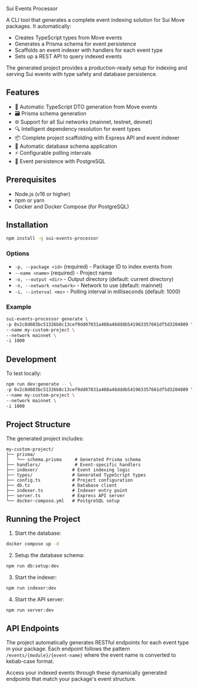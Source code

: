 Sui Events Processor

A CLI tool that generates a complete event indexing solution for Sui Move packages. It automatically:

- Creates TypeScript types from Move events
- Generates a Prisma schema for event persistence
- Scaffolds an event indexer with handlers for each event type
- Sets up a REST API to query indexed events

The generated project provides a production-ready setup for indexing and serving Sui events with type safety and database persistence.

## Features

- 🔄 Automatic TypeScript DTO generation from Move events
- 🗃️ Prisma schema generation
- 🌐 Support for all Sui networks (mainnet, testnet, devnet)
- 🔍 Intelligent dependency resolution for event types
- 📦 Complete project scaffolding with Express API and event indexer
- 🚀 Automatic database schema application
- ⚡ Configurable polling intervals
- 🔄 Event persistence with PostgreSQL

## Prerequisites

- Node.js (v16 or higher)
- npm or yarn
- Docker and Docker Compose (for PostgreSQL)

## Installation

```bash
npm install -g sui-events-processor
```

### Options

- `-p, --package <id>` (required) - Package ID to index events from
- `--name <name>` (required) - Project name
- `-o, --output <dir>` - Output directory (default: current directory)
- `-n, --network <network>` - Network to use (default: mainnet)
- `-i, --interval <ms>` - Polling interval in milliseconds (default: 1000)

### Example

```bash
sui-events-processor generate \
-p 0x2c8d603bc51326b8c13cef9dd07031a408a48dddb541963357661df5d3204809 \
--name my-custom-project \
--network mainnet \
-i 1000
```

## Development

To test locally:

```bash
npm run dev:generate -- \
-p 0x2c8d603bc51326b8c13cef9dd07031a408a48dddb541963357661df5d3204809 \
--name my-custom-project \
--network mainnet \
-i 1000
```

## Project Structure

The generated project includes:

```
my-custom-project/
├── prisma/
│   └── schema.prisma     # Generated Prisma schema
├── handlers/             # Event-specific handlers
├── indexer/             # Event indexing logic
├── types/               # Generated TypeScript types
├── config.ts            # Project configuration
├── db.ts                # Database client
├── indexer.ts           # Indexer entry point
├── server.ts            # Express API server
└── docker-compose.yml   # PostgreSQL setup
```

## Running the Project

1. Start the database:

```bash
docker compose up -d
```

2. Setup the database schema:

```bash
npm run db:setup:dev
```

3. Start the indexer:

```bash
npm run indexer:dev
```

4. Start the API server:

```bash
npm run server:dev
```

## API Endpoints

The project automatically generates RESTful endpoints for each event type in your package. Each endpoint follows the pattern `/events/{module}/{event-name}` where the event name is converted to kebab-case format.

Access your indexed events through these dynamically generated endpoints that match your package's event structure.
